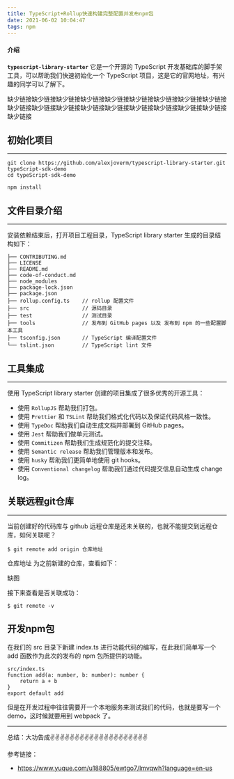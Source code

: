 ```yaml
---
title: TypeScript+Rollup快速构建完整配置并发布npm包
date: 2021-06-02 10:04:47
tags: npm
---
```


<meta name="referrer" content="no-referrer"/>

#### 介绍
**`typescript-library-starter`**
它是一个开源的 TypeScript 开发基础库的脚手架工具，可以帮助我们快速初始化一个 TypeScript 项目，这是它的官网地址，有兴趣的同学可以了解下。

缺少链接缺少链接缺少链接缺少链接缺少链接缺少链接缺少链接缺少链接缺少链接缺少链接缺少链接缺少链接缺少链接缺少链接缺少链接缺少链接缺少链接缺少链接缺少链接

## 初始化项目
---
```
git clone https://github.com/alexjoverm/typescript-library-starter.git typeScript-sdk-demo
cd typeScript-sdk-demo

npm install
```

## 文件目录介绍
---
安装依赖结束后，打开项目工程目录，TypeScript library starter 生成的目录结构如下：
```
├── CONTRIBUTING.md
├── LICENSE 
├── README.md
├── code-of-conduct.md
├── node_modules
├── package-lock.json
├── package.json
├── rollup.config.ts    // rollup 配置文件
├── src                 // 源码目录
├── test                // 测试目录
├── tools               // 发布到 GitHub pages 以及 发布到 npm 的一些配置脚本工具
├── tsconfig.json       // TypeScript 编译配置文件
└── tslint.json         // TypeScript lint 文件
```

## 工具集成
---
使用 TypeScript library starter 创建的项目集成了很多优秀的开源工具：
* 使用 `RollupJS` 帮助我们打包。
* 使用 `Prettier` 和 `TSLint` 帮助我们格式化代码以及保证代码风格一致性。
* 使用 `TypeDoc` 帮助我们自动生成文档并部署到 GitHub pages。
* 使用 `Jest` 帮助我们做单元测试。
* 使用 `Commitizen` 帮助我们生成规范化的提交注释。
* 使用 `Semantic release` 帮助我们管理版本和发布。
* 使用 `husky` 帮助我们更简单地使用 git hooks。
* 使用 `Conventional changelog` 帮助我们通过代码提交信息自动生成 change log。

## 关联远程git仓库
---
当前创建好的代码库与 github 远程仓库是还未关联的，也就不能提交到远程仓库，如何关联呢？
```
$ git remote add origin 仓库地址
```
仓库地址 为之前新建的仓库，查看如下：

缺图

接下来查看是否关联成功：
```
$ git remote -v
```

## 开发npm包
在我们的 src 目录下新建 index.ts 进行功能代码的编写，在此我们简单写一个 add 函数作为此次的发布的 npm 包所提供的功能。
```
src/index.ts 
function add(a: number, b: number): number {
    return a + b
}
export default add

```
但是在开发过程中往往需要开一个本地服务来测试我们的代码，也就是要写一个 demo，这时候就要用到 webpack 了。








---
总结：大功告成✌️✌️✌️✌️✌️✌️✌️✌️✌️✌️✌️✌️✌️✌️✌️✌️✌️✌️✌️✌️

参考链接： 
* https://www.yuque.com/u188805/ewtgo7/lmvqwh?language=en-us
